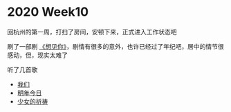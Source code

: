 # 2020 Week10

回杭州的第一周，打扫了房间，安顿下来，正式进入工作状态吧

刷了一部剧 [《想见你》](https://www.iqiyi.com/lib/m_222534614.html)，剧情有很多的意外，也许已经过了年纪吧，居中的情节很感动，但，现实太难了

听了几首歌

- [我们](http://url.cn/5mRo55n)
- [明年今日](http://url.cn/5sp8gHL)
- [少女的祈祷](http://url.cn/5t39QIM)
